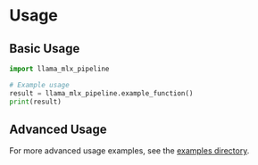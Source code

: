 # Usage

## Basic Usage

```python
import llama_mlx_pipeline

# Example usage
result = llama_mlx_pipeline.example_function()
print(result)
```

## Advanced Usage

For more advanced usage examples, see the [examples directory](../examples/).
